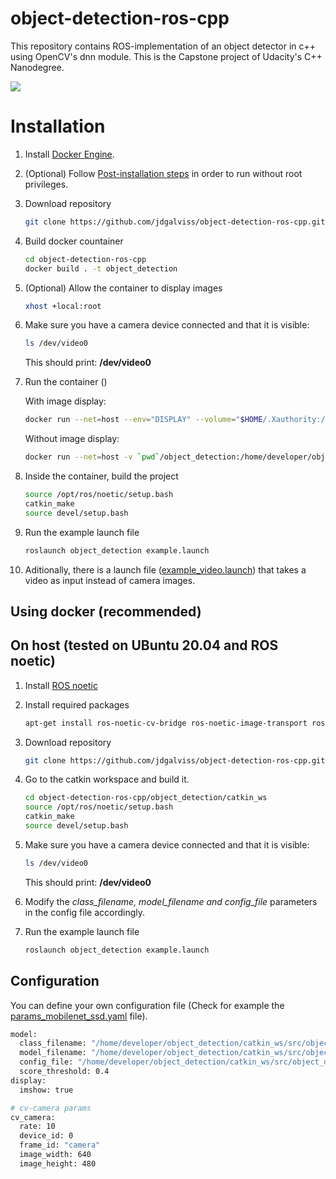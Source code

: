 # object-detection-ros-cpp
This repository contains ROS-implementation of an object detector in c++ using OpenCV's dnn module. This is the Capstone project of Udacity's C++ Nanodegree.

<img src="imgs/objectDetection.gif"/>

# Installation
1. Install [Docker Engine](https://docs.docker.com/engine/install/ubuntu/).
2. (Optional) Follow [Post-installation steps](https://docs.docker.com/engine/install/linux-postinstall/) in order to run without root privileges.
3. Download repository
    ```bash
    git clone https://github.com/jdgalviss/object-detection-ros-cpp.git
    ```
4. Build docker countainer
    ```bash
    cd object-detection-ros-cpp
    docker build . -t object_detection
    ```
5. (Optional) Allow the container to display images
    ```bash
    xhost +local:root
    ```
6. Make sure you have a camera device connected and that it is visible:
    ```bash
    ls /dev/video0 
    ```
    This should print: **/dev/video0** 

7. Run the container ()

    With image display:

    ```bash
    docker run --net=host --env="DISPLAY" --volume="$HOME/.Xauthority:/root/.Xauthority:rw" --env QT_X11_NO_MITSHM=1 -v `pwd`/object_detection:/home/developer/object_detection -p 8888:8888 --device /dev/video0 -it --rm object_detection
    ```

    Without image display:

    ```bash
    docker run --net=host -v `pwd`/object_detection:/home/developer/object_detection -p 8888:8888 --device /dev/video0 -it --rm object_detection
    ```
8. Inside the container, build the project
    ```bash
    source /opt/ros/noetic/setup.bash
    catkin_make
    source devel/setup.bash
    ```

9. Run the example launch file
    ```bash
    roslaunch object_detection example.launch
    ```
10. Aditionally, there is a launch file ([example_video.launch](object_detection/catkin_ws/src/objec_detection/launch/example_video.launch)) that takes a video as input instead of camera images.
## Using docker (recommended)

## On host (tested on UBuntu 20.04 and ROS noetic)

1. Install [ROS noetic](https://docs.ros.org/en/noetic/Installation/Linux-Install-Debians.html)  
2. Install required packages
    ```bash
    apt-get install ros-noetic-cv-bridge ros-noetic-image-transport ros-noetic-cv-camera
    ```
3. Download repository
    ```bash
    git clone https://github.com/jdgalviss/object-detection-ros-cpp.git
    ```
4. Go to the catkin workspace and build it.
    ```bash
    cd object-detection-ros-cpp/object_detection/catkin_ws
    source /opt/ros/noetic/setup.bash
    catkin_make
    source devel/setup.bash
    ```
5. Make sure you have a camera device connected and that it is visible:
    ```bash
    ls /dev/video0 
    ```
    This should print: **/dev/video0** 

6. Modify the *class_filename, model_filename and config_file* parameters in the config file accordingly.

7. Run the example launch file
    ```bash
    roslaunch object_detection example.launch
    ```

## Configuration

You can define your own configuration file (Check for example the [params_mobilenet_ssd.yaml](object_detection/catkin_ws/src/object_detection/config/paras.yaml) file).

```bash
model:
  class_filename: "/home/developer/object_detection/catkin_ws/src/object_detection/model/object_detection_classes_coco.txt"
  model_filename: "/home/developer/object_detection/catkin_ws/src/object_detection/model/frozen_inference_graph.pb"
  config_file: "/home/developer/object_detection/catkin_ws/src/object_detection/model/ssd_mobilenet_v2_coco_2018_03_29.pbtxt.txt"
  score_threshold: 0.4
display:
  imshow: true

# cv-camera params
cv_camera:
  rate: 10
  device_id: 0
  frame_id: "camera"
  image_width: 640
  image_height: 480
```


